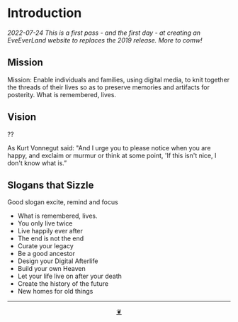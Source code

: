 # Introduction

_2022-07-24 This is a first pass - and the first day - at creating an EveEverLand website to replaces the 2019 release. More to comw!_


## Mission

Mission: Enable individuals and families, using digital media, to knit together the threads of their lives so as to preserve memories and artifacts for posterity. What is remembered, lives.

## Vision

??

As Kurt Vonnegut said: "And I urge you to please notice when you are happy, and exclaim or murmur or think at some point, 'If this isn't nice, I don't know what is.”


## Slogans that Sizzle

Good slogan excite, remind and focus

* What is remembered, lives.
* You only live twice
* Live happily ever after
* The end is not the end
* Curate your legacy
* Be a good ancestor
* Design your Digital Afterlife
* Build your own Heaven
* Let your life live on after your death
* Create the history of the future
* New homes for old things

***

<center title="Hello! Click me to go up to the top" ><a class=aDingbat href=javascript:window.scrollTo(0,0);> ❦ </a></center>

